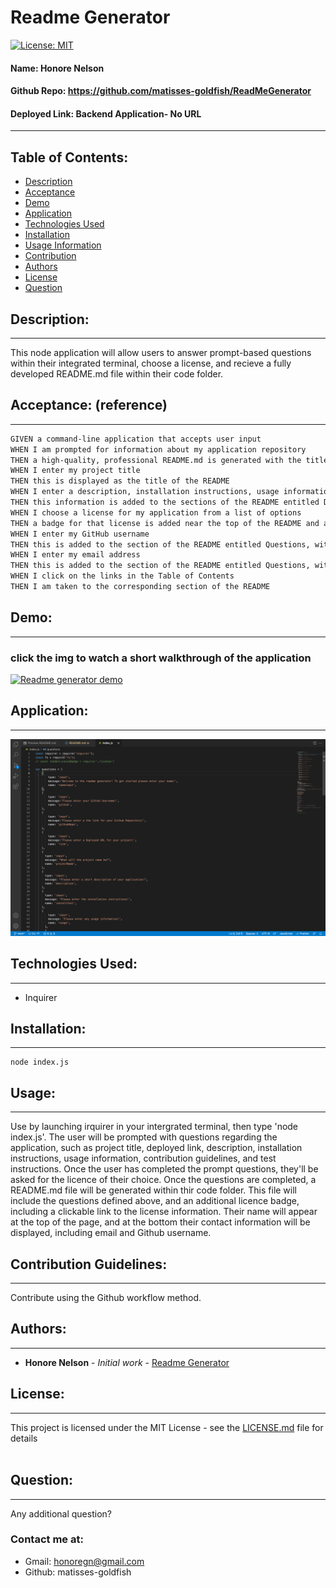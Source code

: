 
# Readme Generator 
[![License: MIT](https://img.shields.io/badge/license-MIT-brightgreen)](https://opensource.org/licenses/MIT)
#### **Name:**  Honore Nelson
#### **Github Repo:**  https://github.com/matisses-goldfish/ReadMeGenerator
#### **Deployed Link:**  Backend Application- No URL

---
    
##  Table of Contents:
* [Description](#description)
* [Acceptance](#acceptance-reference)
* [Demo](#demo)
* [Application](#application)
* [Technologies Used](#technologies-used)
* [Installation](#installation)
* [Usage Information](#usage)
* [Contribution](#contribution-guidelines)
* [Authors](#authors)
* [License](#license)
* [Question](#questions)


## Description:
---
This node application will allow users to answer prompt-based questions within their integrated terminal, choose a license, and recieve a fully developed README.md file within their code folder. 

## Acceptance: (reference)
---
```md
GIVEN a command-line application that accepts user input
WHEN I am prompted for information about my application repository
THEN a high-quality, professional README.md is generated with the title of my project and sections entitled Description, Table of Contents, Installation, Usage, License, Contributing, Tests, and Questions
WHEN I enter my project title
THEN this is displayed as the title of the README
WHEN I enter a description, installation instructions, usage information, contribution guidelines, and test instructions
THEN this information is added to the sections of the README entitled Description, Installation, Usage, Contributing, and Tests
WHEN I choose a license for my application from a list of options
THEN a badge for that license is added near the top of the README and a notice is added to the section of the README entitled License that explains which license the application is covered under
WHEN I enter my GitHub username
THEN this is added to the section of the README entitled Questions, with a link to my GitHub profile
WHEN I enter my email address
THEN this is added to the section of the README entitled Questions, with instructions on how to reach me with additional questions
WHEN I click on the links in the Table of Contents
THEN I am taken to the corresponding section of the README
```

## Demo:
---
### click the img to watch a short walkthrough of the application

[![Readme generator demo](http://img.youtube.com/vi/w1iJ7C_nVsI/0.jpg)](https://www.youtube.com/embed/w1iJ7C_nVsI)

## Application:
---
![Index Javascript](ss1.png)

## Technologies Used:
---
* Inquirer


## Installation:
---
    node index.js

## Usage:
---
Use by launching irquirer in your intergrated terminal, then type 'node index.js'. The user will be prompted with questions regarding the application, such as project title, deployed link, description, installation instructions, usage information, contribution guidelines, and test instructions. Once the user has completed the prompt questions, they'll be asked for the licence of their choice. Once the questions are completed, a README.md file will be generated within thir code folder. This file will include the questions defined above, and an additional licence badge, including a clickable link to the license information. Their name will appear at the top of the page, and at the bottom their contact information will be displayed, including email and Github username.  
    
## Contribution Guidelines:
---
Contribute using the Github workflow method.

    
## Authors:
---
* **Honore Nelson** - *Initial work* - [Readme Generator](https://github.com/matisses-goldfish/ReadMeGenerator)
    
## License:
---
This project is licensed under the MIT License - see the [LICENSE.md](LICENSE.md) file for details
<br></br>

## Question:
---
Any additional question? 
### Contact me at:
* Gmail: honoregn@gmail.com
* Github: matisses-goldfish

